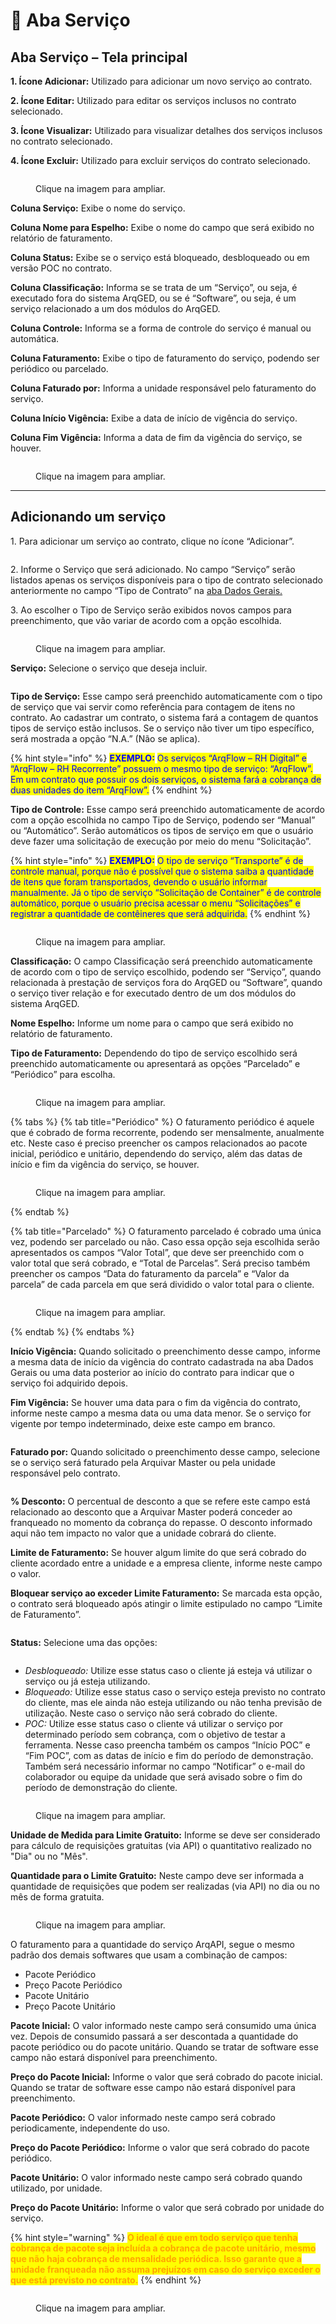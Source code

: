 # 🔹 Aba Serviço

## Aba Serviço – Tela principal

**1. Ícone Adicionar:** Utilizado para adicionar um novo serviço ao contrato.  &#x20;

**2. Ícone Editar:** Utilizado para editar os serviços inclusos no contrato selecionado.  &#x20;

**3. Ícone Visualizar:** Utilizado para visualizar detalhes dos serviços inclusos no contrato selecionado.  &#x20;

**4. Ícone Excluir:** Utilizado para excluir serviços do contrato selecionado.&#x20;

<figure><img src="../../../.gitbook/assets/servicos01.png" alt=""><figcaption><p>Clique na imagem para ampliar.</p></figcaption></figure>

**Coluna Serviço:** Exibe o nome do serviço.&#x20;

**Coluna Nome para Espelho:** Exibe o nome do campo que será exibido no relatório de faturamento.&#x20;

**Coluna Status:** Exibe se o serviço está bloqueado, desbloqueado ou em versão POC no contrato.&#x20;

**Coluna Classificação:** Informa se se trata de um “Serviço”, ou seja, é executado fora do sistema ArqGED, ou se é “Software”, ou seja, é um serviço relacionado a um dos módulos do ArqGED.&#x20;

**Coluna Controle:** Informa se a forma de controle do serviço é manual ou automática. &#x20;

**Coluna Faturamento:** Exibe o tipo de faturamento do serviço, podendo ser periódico ou parcelado. &#x20;

**Coluna Faturado por:** Informa a unidade responsável pelo faturamento do serviço.&#x20;

**Coluna Início Vigência:** Exibe a data de início de vigência do serviço. &#x20;

**Coluna Fim Vigência:** Informa a data de fim da vigência do serviço, se houver.&#x20;

<figure><img src="../../../.gitbook/assets/servicos02.png" alt=""><figcaption><p>Clique na imagem para ampliar.</p></figcaption></figure>

***

## Adicionando  um serviço

1\. Para adicionar um serviço ao contrato, clique no ícone “Adicionar”.

<figure><img src="../../../.gitbook/assets/servicos03.png" alt=""><figcaption></figcaption></figure>

2\. Informe o Serviço que será adicionado. No campo “Serviço” serão listados apenas os serviços disponíveis para o tipo de contrato selecionado anteriormente no campo “Tipo de Contrato” na [aba Dados Gerais. ](../aba-dados-gerais.md)

3\. Ao escolher o Tipo de Serviço serão exibidos novos campos para preenchimento, que vão variar de acordo com a opção escolhida.&#x20;

<figure><img src="../../../.gitbook/assets/servicos04.png" alt=""><figcaption><p>Clique na imagem para ampliar.</p></figcaption></figure>

**Serviço:** Selecione o serviço que deseja incluir.

<figure><img src="../../../.gitbook/assets/servicos05.png" alt=""><figcaption></figcaption></figure>

**Tipo de Serviço:** Esse campo será preenchido automaticamente com o tipo de serviço que vai servir como referência para contagem de itens no contrato. Ao cadastrar um contrato, o sistema fará a contagem de quantos tipos de serviço estão inclusos. Se o serviço não tiver um tipo específico, será mostrada a opção “N.A.” (Não se aplica).

{% hint style="info" %}
<mark style="color:blue;">**EXEMPLO:**</mark> <mark style="color:blue;"></mark><mark style="color:blue;">Os serviços “ArqFlow – RH Digital” e “ArqFlow – RH Recorrente” possuem o mesmo tipo de serviço: “ArqFlow”. Em um contrato que possuir os dois serviços, o sistema fará a cobrança de duas unidades do item “ArqFlow”.</mark>
{% endhint %}

**Tipo de Controle:** Esse campo será preenchido automaticamente de acordo com a opção escolhida no campo Tipo de Serviço, podendo ser “Manual” ou “Automático”. Serão automáticos os tipos de serviço em que o usuário deve fazer uma solicitação de execução por meio do menu “Solicitação”.

{% hint style="info" %}
<mark style="color:blue;">**EXEMPLO:**</mark> <mark style="color:blue;"></mark><mark style="color:blue;">O tipo de serviço “Transporte” é de controle manual, porque não é possível que o sistema saiba a quantidade de itens que foram transportados, devendo o usuário informar manualmente. Já o tipo de serviço “Solicitação de Container” é de controle automático, porque o usuário precisa acessar o menu “Solicitações” e registrar a quantidade de contêineres que será adquirida.</mark>
{% endhint %}

<figure><img src="../../../.gitbook/assets/servicos06.png" alt=""><figcaption><p>Clique na imagem para ampliar.</p></figcaption></figure>

**Classificação:** O campo Classificação será preenchido automaticamente de acordo com o tipo de serviço escolhido, podendo ser “Serviço”, quando relacionada à prestação de serviços fora do ArqGED ou “Software”, quando o serviço tiver relação e for executado dentro de um dos módulos do sistema ArqGED.&#x20;

**Nome Espelho:** Informe um nome para o campo que será exibido no relatório de faturamento.&#x20;

**Tipo de Faturamento:** Dependendo do tipo de serviço escolhido será preenchido automaticamente ou apresentará as opções “Parcelado” e “Periódico” para escolha.

<figure><img src="../../../.gitbook/assets/servicos07.png" alt=""><figcaption><p>Clique na imagem para ampliar.</p></figcaption></figure>

{% tabs %}
{% tab title="Periódico" %}
O faturamento periódico é aquele que é cobrado de forma recorrente, podendo ser mensalmente, anualmente etc. Neste caso é preciso preencher os campos relacionados ao pacote inicial, periódico e unitário, dependendo do serviço, além das datas de início e fim da vigência do serviço, se houver.

<figure><img src="../../../.gitbook/assets/servicos08.png" alt=""><figcaption><p>Clique na imagem para ampliar.</p></figcaption></figure>
{% endtab %}

{% tab title="Parcelado" %}
O faturamento parcelado é cobrado uma única vez, podendo ser parcelado ou não. Caso essa opção seja escolhida serão apresentados os campos “Valor Total”, que deve ser preenchido com o valor total que será cobrado, e “Total de Parcelas”. Será preciso também preencher os campos “Data do faturamento da parcela” e “Valor da parcela” de cada parcela em que será dividido o valor total para o cliente.

<figure><img src="../../../.gitbook/assets/servicos09.png" alt=""><figcaption><p>Clique na imagem para ampliar.</p></figcaption></figure>
{% endtab %}
{% endtabs %}

**Início Vigência:** Quando solicitado o preenchimento desse campo, informe a mesma data de início da vigência do contrato cadastrada na aba Dados Gerais ou uma data posterior ao início do contrato para indicar que o serviço foi adquirido depois.&#x20;

**Fim Vigência:** Se houver uma data para o fim da vigência do contrato, informe neste campo a mesma data ou uma data menor. Se o serviço for vigente por tempo indeterminado, deixe este campo em branco.&#x20;

<figure><img src="../../../.gitbook/assets/servicos10.png" alt=""><figcaption></figcaption></figure>

**Faturado por:** Quando solicitado o preenchimento desse campo, selecione se o serviço será faturado pela Arquivar Master ou pela unidade responsável pelo contrato.

<figure><img src="../../../.gitbook/assets/servicos11.png" alt=""><figcaption></figcaption></figure>

**% Desconto:** O percentual de desconto a que se refere este campo está relacionado ao desconto que a Arquivar Master poderá conceder ao franqueado no momento da cobrança do repasse. O desconto informado aqui não tem impacto no valor que a unidade cobrará do cliente.&#x20;

**Limite de Faturamento:** Se houver algum limite do que será cobrado do cliente acordado entre a unidade e a empresa cliente, informe neste campo o valor. &#x20;

**Bloquear serviço ao exceder Limite Faturamento:** Se marcada esta opção, o contrato será bloqueado após atingir o limite estipulado no campo “Limite de Faturamento”. &#x20;

<figure><img src="../../../.gitbook/assets/servicos12.png" alt=""><figcaption></figcaption></figure>

**Status:** Selecione uma das opções:

<figure><img src="../../../.gitbook/assets/servicos13.png" alt=""><figcaption></figcaption></figure>

* _Desbloqueado:_ Utilize esse status caso o cliente já esteja vá utilizar o serviço ou já esteja utilizando.&#x20;
* _Bloqueado:_ Utilize esse status caso o serviço esteja previsto no contrato do cliente, mas ele ainda não esteja utilizando ou não tenha previsão de utilização. Neste caso o serviço não será cobrado do cliente.&#x20;
* _POC:_ Utilize esse status caso o cliente vá utilizar o serviço por determinado período sem cobrança, com o objetivo de testar a ferramenta. Nesse caso preencha também os campos “Início POC” e “Fim POC”, com as datas de início e fim do período de demonstração. Também será necessário informar no campo “Notificar” o e-mail do colaborador ou equipe da unidade que será avisado sobre o fim do período de demonstração do cliente.&#x20;

<figure><img src="../../../.gitbook/assets/servicos14.png" alt=""><figcaption><p>Clique na imagem para ampliar.</p></figcaption></figure>

**Unidade de Medida para Limite Gratuito:** Informe se deve ser considerado para cálculo de requisições gratuitas (via API) o quantitativo realizado no "Dia" ou no "Mês".

**Quantidade para o Limite Gratuito:** Neste campo deve ser informada a quantidade de requisições que podem ser realizadas (via API) no dia ou no mês de forma gratuita.

<figure><img src="../../../.gitbook/assets/image (1) (1) (1) (1) (1) (1).png" alt=""><figcaption><p>Clique na imagem para ampliar.</p></figcaption></figure>

O faturamento para a quantidade do serviço ArqAPI, segue o mesmo padrão dos demais softwares que usam a combinação de campos: &#x20;

* Pacote Periódico&#x20;
* Preço Pacote Periódico&#x20;
* Pacote Unitário&#x20;
* Preço Pacote Unitário&#x20;

**Pacote Inicial:** O valor informado neste campo será consumido uma única vez. Depois de consumido passará a ser descontada a quantidade do pacote periódico ou do pacote unitário. Quando se tratar de software esse campo não estará disponível para preenchimento.

**Preço do Pacote Inicial:** Informe o valor que será cobrado do pacote inicial. Quando se tratar de software esse campo não estará disponível para preenchimento.

**Pacote Periódico:** O valor informado neste campo será cobrado periodicamente, independente do uso.&#x20;

**Preço do Pacote Periódico:** Informe o valor que será cobrado do pacote periódico. &#x20;

**Pacote Unitário:** O valor informado neste campo será cobrado quando utilizado, por unidade. &#x20;

**Preço do Pacote Unitário:** Informe o valor que será cobrado por unidade do serviço. &#x20;

{% hint style="warning" %}
<mark style="color:orange;">**O ideal é que em todo serviço que tenha cobrança de pacote seja incluída a cobrança de pacote unitário, mesmo que não haja cobrança de mensalidade periódica. Isso garante que a unidade franqueada não assuma prejuízos em  caso do serviço exceder o que está previsto no contrato.**</mark>
{% endhint %}

<figure><img src="../../../.gitbook/assets/servicos15.png" alt=""><figcaption><p>Clique na imagem para ampliar.</p></figcaption></figure>

